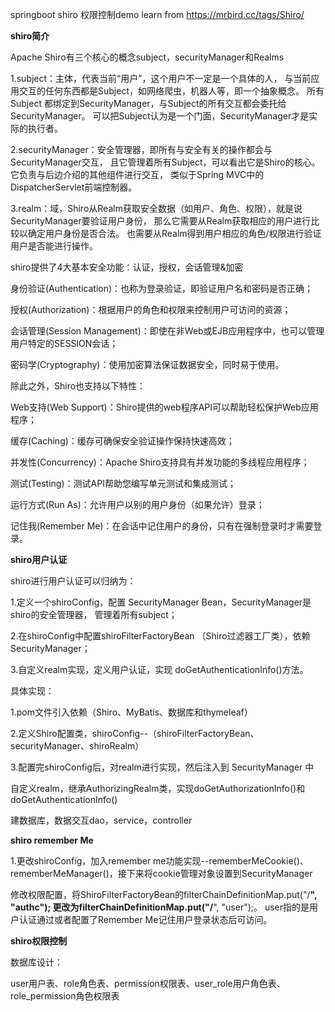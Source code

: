 springboot shiro 权限控制demo
learn from https://mrbird.cc/tags/Shiro/

**shiro简介**

Apache Shiro有三个核心的概念subject，securityManager和Realms

1.subject：主体，代表当前“用户”，这个用户不一定是一个具体的人，
与当前应用交互的任何东西都是Subject，如网络爬虫，机器人等，即一个抽象概念。
所有Subject 都绑定到SecurityManager，与Subject的所有交互都会委托给SecurityManager。
可以把Subject认为是一个门面，SecurityManager才是实际的执行者。

2.securityManager：安全管理器，即所有与安全有关的操作都会与SecurityManager交互，
且它管理着所有Subject，可以看出它是Shiro的核心。它负责与后边介绍的其他组件进行交互，
类似于Spring MVC中的DispatcherServlet前端控制器。

3.realm：域，Shiro从Realm获取安全数据（如用户、角色、权限），就是说SecurityManager要验证用户身份，
那么它需要从Realm获取相应的用户进行比较以确定用户身份是否合法。
 也需要从Realm得到用户相应的角色/权限进行验证用户是否能进行操作。
 
 shiro提供了4大基本安全功能：认证，授权，会话管理&加密
 
 身份验证(Authentication)：也称为登录验证，即验证用户名和密码是否正确；
 
 授权(Authorization)：根据用户的角色和权限来控制用户可访问的资源；
 
 会话管理(Session Management)：即使在非Web或EJB应用程序中，也可以管理用户特定的SESSION会话；
 
 密码学(Cryptography)：使用加密算法保证数据安全，同时易于使用。
 
 除此之外，Shiro也支持以下特性：
 
 Web支持(Web Support)：Shiro提供的web程序API可以帮助轻松保护Web应用程序；
 
 缓存(Caching)：缓存可确保安全验证操作保持快速高效；
 
 并发性(Concurrency)：Apache Shiro支持具有并发功能的多线程应用程序；
 
 测试(Testing)：测试API帮助您编写单元测试和集成测试；
 
 运行方式(Run As)：允许用户以别的用户身份（如果允许）登录；
 
 记住我(Remember Me)：在会话中记住用户的身份，只有在强制登录时才需要登录。
 
 **shiro用户认证**
 
 shiro进行用户认证可以归纳为：
 
 1.定义一个shiroConfig，配置 SecurityManager Bean，SecurityManager是shiro的安全管理器，
 管理着所有subject；
 
 2.在shiroConfig中配置shiroFilterFactoryBean （Shiro过滤器工厂类），依赖 SecurityManager；
 
 3.自定义realm实现，定义用户认证，实现 doGetAuthenticationInfo()方法。
 
 具体实现：
 
 1.pom文件引入依赖（Shiro、MyBatis、数据库和thymeleaf）
 
 2.定义Shiro配置类，shiroConfig--（shiroFilterFactoryBean、securityManager、shiroRealm）
 
 3.配置完shiroConfig后，对realm进行实现，然后注入到 SecurityManager 中
 
 自定义realm，继承AuthorizingRealm类，实现doGetAuthorizationInfo()和doGetAuthenticationInfo()
 
 建数据库，数据交互dao，service，controller
 
 **shiro remember Me**
 
 1.更改shiroConfig，加入remember me功能实现--rememberMeCookie()、rememberMeManager()，接下来将cookie管理对象设置到SecurityManager
 
 修改权限配置，将ShiroFilterFactoryBean的filterChainDefinitionMap.put("/**", "authc");
 更改为filterChainDefinitionMap.put("/**", "user");。
 user指的是用户认证通过或者配置了Remember Me记住用户登录状态后可访问。
 
 **shiro权限控制**

数据库设计：

user用户表、role角色表、permission权限表、user_role用户角色表、role_permission角色权限表



 
 
 
 
 